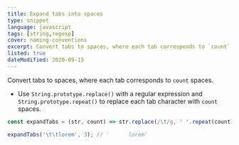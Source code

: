 ```yaml
---
title: Expand tabs into spaces
type: snippet
language: javascript
tags: [string,regexp]
cover: naming-conventions
excerpt: Convert tabs to spaces, where each tab corresponds to `count` spaces.
listed: true
dateModified: 2020-09-15
---
```


Convert tabs to spaces, where each tab corresponds to `count` spaces.

- Use `String.prototype.replace()` with a regular expression and `String.prototype.repeat()` to replace each tab character with `count` spaces.

```js
const expandTabs = (str, count) => str.replace(/\t/g, ' '.repeat(count));

expandTabs('\t\tlorem', 3); // '      lorem'
```
